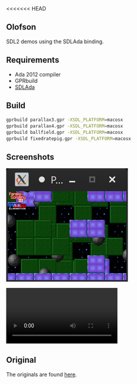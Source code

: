 
<<<<<<< HEAD
## Olofson

SDL2 demos using the SDLAda binding.

## Requirements

* Ada 2012 compiler
* GPRbuild
* [SDLAda](https://github.com/Lucretia/sdlada)

## Build

```sh
gprbuild parallax3.gpr -XSDL_PLATFORM=macosx
gprbuild parallax4.gpr -XSDL_PLATFORM=macosx
gprbuild ballfield.gpr -XSDL_PLATFORM=macosx
gprbuild fixedratepig.gpr -XSDL_PLATFORM=macosx
```

## Screenshots

![Parallax on Linux](screenshots/linux.png)

![Ballfield on Linux](screenshots/ballfield_anim.mp4)

## Original

The originals are found [here](http://olofson.net/examples.html).
